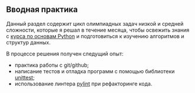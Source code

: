 ## Вводная практика

Данный раздел содержит цикл олимпиадных задач низкой и средней сложности, которые я решал в течение месяца, чтобы освежить знания с [курса по основам Python](https://coursera.org/share/62426d16b8b0bd9ff3fb2774bd44b360) и подготовиться к изучению алгоритмов и структур данных.

В процессе решения получен следущий опыт:
- практика работы с git/github;
- написание тестов и отладка программ с помощью библиотеки [unittest](https://docs.python.org/3/library/unittest.html#module-unittest);
- использование линтера [pylint](https://www.pylint.org/) при рефакторинге кода.
